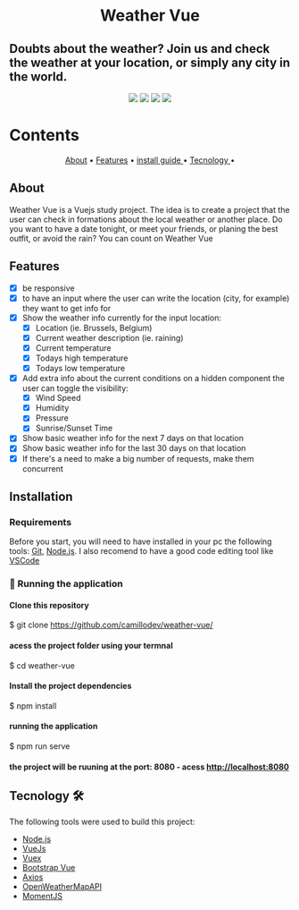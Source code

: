 <h1 align="center">Weather Vue</h1>

## Doubts about the weather? Join us and check the weather at your location, or simply any city in the world.
<p align="center">
 <img src="https://img.shields.io/static/v1?label=vue&message=2.6.11&color=<red>"/>
 <img src="https://img.shields.io/static/v1?label=bootstrap&message=4.5.3&color=<red>"/>
 <img src="https://img.shields.io/static/v1?label=axios&message=0.21.0&color=<red>"/>
 <img src="https://img.shields.io/static/v1?label=npm&message=4.12.0&color=<red>"/>
</p>

# Contents

<p align="center">
 <a href="#About">About</a> •
 <a href="#Features">Features</a> • 
 <a href="#Installation">install guide </a>•
 <a href="#Tecnology">Tecnology </a>•
</p>

## About

<p> Weather Vue is a Vuejs study project. The idea is to create a project that the user can check in formations about the local weather or another place. Do you want to have a date tonight, or meet your friends, or planing the best outfit, or avoid the rain?  You can count on Weather Vue</p>

## Features

 - [x] be responsive  
 - [x] to have an input where the user can write the location (city, for example) they want to get info for  
 - [x] Show the weather info currently for the input location:
    - [x] Location (ie. Brussels, Belgium)
    - [x] Current weather description (ie. raining)
    - [x] Current temperature
    - [x] Todays high temperature
    - [x] Todays low temperature  

- [x] Add extra info about the current conditions on a hidden component the user can toggle the visibility: 
    - [x]  Wind Speed
    - [x]  Humidity
    - [x]  Pressure
    - [x]  Sunrise/Sunset Time
- [x] Show basic weather info for the next 7 days on that location  
- [x] Show basic weather info for the last 30 days on that location
- [x] If there's a need to make a big number of requests, make them concurrent

## Installation

### Requirements
Before you start, you will need to have installed in your pc the following tools: 
[Git](https://git-scm.com), [Node.js](https://nodejs.org/en/). 
I also recomend to have a good code editing tool like [VSCode](https://code.visualstudio.com/)

### 🎲 Running the application

#### Clone this repository
$ git clone <https://github.com/camillodev/weather-vue/>

#### acess the project folder using your termnal
$ cd weather-vue

#### Install the project dependencies
$ npm install

#### running the application
$ npm run serve

#### the project will be ruuning at the port: 8080 - acess <http://localhost:8080> 


## Tecnology 🛠

The following tools were used to build this project:

- [Node.js](https://nodejs.org/en/)
- [VueJs](https://vuejs.org/)
- [Vuex](https://vuex.vuejs.org/)
- [Bootstrap Vue](https://bootstrap-vue.org/)
- [Axios](https://bootstrap-vue.org/)
- [OpenWeatherMapAPI](https://openweathermap.org/)
- [MomentJS](https://momentjs.com/)
